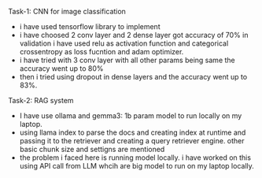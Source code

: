 Task-1: CNN for image classification 
  * i have used tensorflow library to implement
  * i have choosed 2 conv layer and 2 dense layer got accuracy of 70% in validation i have used relu as activation function and categorical crossentropy as loss fucntion and adam optimizer.
  * i have tried with 3 conv layer with all other params being same the accuracy went up to 80%
  * then i tried using dropout in dense layers and the accuracy went up to 83%.

Task-2: RAG system
  * I have use ollama and gemma3: 1b param model to run locally on my laptop.
  * using llama index to parse the docs and creating index at runtime and passing it to the retriever and creating a query retriever engine. other basic chunk size and settigns are mentioned 
  * the problem i faced here is running model locally. i have worked on this using API call from LLM whcih are big model to run on my laptop locally. 
